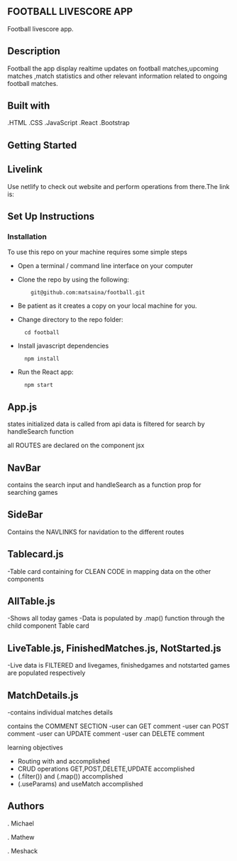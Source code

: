 
## FOOTBALL LIVESCORE APP

Football livescore app.

## Description 
Football the app display realtime updates on football matches,upcoming matches ,match statistics and other relevant information related to ongoing football matches.

## Built with
 .HTML
 .CSS
 .JavaScript
 .React
 .Bootstrap
  

## Getting Started

## Livelink
Use netlify  to check out website and perform operations from there.The link is:

                


## Set Up Instructions

### Installation
To use this repo on your machine requires some simple steps

- Open a terminal / command line interface on your computer
- Clone the repo by using the following:

          git@github.com:matsaina/football.git

- Be patient as it creates a copy on your local machine for you.

- Change directory to the repo folder:

        cd football     

- Install javascript dependencies

        npm install

- Run the React app:
        
        npm start



## App.js 
states initialized 
data is called from api
data is filtered for search by handleSearch function

all ROUTES are declared on the component jsx

## NavBar
contains the search input and handleSearch as a function prop for searching games

## SideBar
Contains the NAVLINKS for navidation to the different routes


## Tablecard.js
-Table card containing <tr></tr> for CLEAN CODE in mapping data on the other components

## AllTable.js
-Shows all today games 
-Data is populated by .map() function through the child component Table card


## LiveTable.js, FinishedMatches.js, NotStarted.js
-Live data is FILTERED  and livegames, finishedgames and notstarted games are populated respectively 


## MatchDetails.js
-contains individual matches details

contains the COMMENT SECTION
-user can GET comment 
-user can POST comment 
-user can UPDATE comment 
-user can DELETE comment

learning objectives
- Routing with <ROUTES /> and <NAVLINK> accomplished
- CRUD operations GET,POST,DELETE,UPDATE accomplished
- (.filter()) and (.map()) accomplished
- (.useParams) and useMatch accomplished

## Authors 
. Michael 

. Mathew

. Meshack
